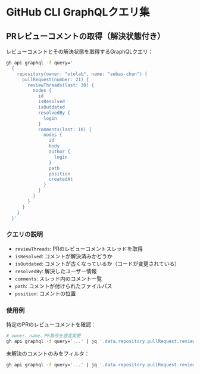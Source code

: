 # GitHub CLI GraphQLクエリ集

## PRレビューコメントの取得（解決状態付き）

レビューコメントとその解決状態を取得するGraphQLクエリ：

```bash
gh api graphql -f query='
  {
    repository(owner: "otolab", name: "sebas-chan") {
      pullRequest(number: 21) {
        reviewThreads(last: 30) {
          nodes {
            id
            isResolved
            isOutdated
            resolvedBy {
              login
            }
            comments(last: 10) {
              nodes {
                id
                body
                author {
                  login
                }
                path
                position
                createdAt
              }
            }
          }
        }
      }
    }
  }'
```

### クエリの説明

- `reviewThreads`: PRのレビューコメントスレッドを取得
- `isResolved`: コメントが解決済みかどうか
- `isOutdated`: コメントが古くなっているか（コードが変更されている）
- `resolvedBy`: 解決したユーザー情報
- `comments`: スレッド内のコメント一覧
- `path`: コメントが付けられたファイルパス
- `position`: コメントの位置

### 使用例

特定のPRのレビューコメントを確認：
```bash
# owner、name、PR番号を適宜変更
gh api graphql -f query='...' | jq '.data.repository.pullRequest.reviewThreads.nodes'
```

未解決のコメントのみをフィルタ：
```bash
gh api graphql -f query='...' | jq '.data.repository.pullRequest.reviewThreads.nodes[] | select(.isResolved == false)'
```